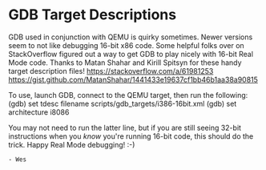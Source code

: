 # GDB Target Descriptions
GDB used in conjunction with QEMU is quirky sometimes. Newer versions seem to
not like debugging 16-bit x86 code. Some helpful folks over on StackOverflow
figured out a way to get GDB to play nicely with 16-bit Real Mode code. Thanks
to Matan Shahar and Kirill Spitsyn for these handy target description files!
    https://stackoverflow.com/a/61981253
    https://gist.github.com/MatanShahar/1441433e19637cf1bb46b1aa38a90815

To use, launch GDB, connect to the QEMU target, then run the following:
    (gdb) set tdesc filename scripts/gdb_targets/i386-16bit.xml
    (gdb) set architecture i8086

You may not need to run the latter line, but if you are still seeing 32-bit
instructions when you *know* you're running 16-bit code, this should do the
trick. Happy Real Mode debugging! :-)
    
    - Wes
